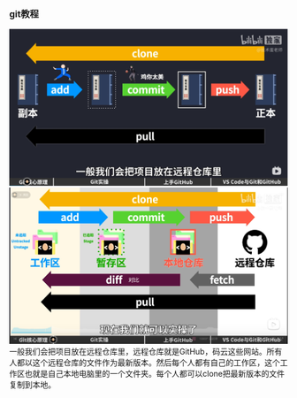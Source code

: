 ### git教程
![picture 0](images/9ac47e3bb4f19594bf4f9f5c02ad020e9e8f9da965b34e97568266d5c695058c.png)  
![picture 1](images/0b85fc732083f06ccb7296c86cc4b39c32c90324e34814d8c3ee96d6e1bb00f9.png)  
一般我们会把项目放在远程仓库里，远程仓库就是GitHub，码云这些网站。所有人都以这个远程仓库的文件作为最新版本。然后每个人都有自己的工作区，这个工作区也就是自己本地电脑里的一个文件夹。每个人都可以clone把最新版本的文件复制到本地。  
